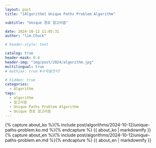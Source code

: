 ```yaml
---
layout: post
title: "[Algorithm] Unique Paths Problem Algorithm"

subtitle: "Unique 경로 알고리즘"

date: 2024-10-12 11:05:31
author: "lim.Chuck"

# header-style: text

catalog: true
header-mask: 0.4
header-img: "img/post/2024/algorithm.jpg"
multilingual: true
# mathjax: true #수학쓸껀지?

# hidden: true
categories:
  - Algorithm
tags:
  - algorithm
  - 알고리즘
  - Unique Paths Problem Algorithm
  - Unique 경로 알고리즘
---
```


<div class="ko post-container">
    {% capture about_ko %}{% include post/algorithms/2024-10-12/unique-paths-problem.ko.md %}{% endcapture %}
    {{ about_ko | markdownify }}
</div>
<div class="en post-container">
    {% capture about_en %}{% include post/algorithms/2024-10-12/unique-paths-problem.en.md %}{% endcapture %}
    {{ about_en | markdownify }}
</div>
